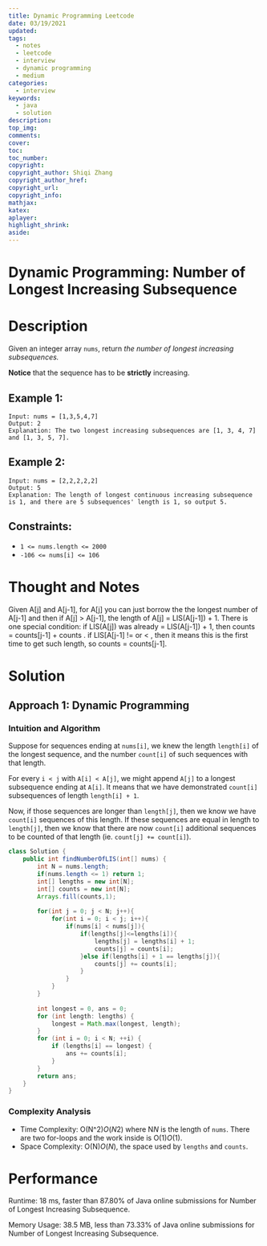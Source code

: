 ```yaml
---
title: Dynamic Programming Leetcode
date: 03/19/2021
updated: 
tags: 
  - notes
  - leetcode
  - interview
  - dynamic programming
  - medium
categories: 
  - interview
keywords: 
  - java
  - solution
description: 
top_img: 
comments: 
cover: 
toc: 
toc_number: 
copyright:
copyright_author: Shiqi Zhang
copyright_author_href:
copyright_url:
copyright_info:
mathjax:
katex:
aplayer:
highlight_shrink:
aside:
---
```


# **Dynamic Programming**: Number of Longest Increasing Subsequence

# Description

Given an integer array `nums`, return *the number of longest increasing subsequences.*

**Notice** that the sequence has to be **strictly** increasing.

 

## **Example 1:**

```
Input: nums = [1,3,5,4,7]
Output: 2
Explanation: The two longest increasing subsequences are [1, 3, 4, 7] and [1, 3, 5, 7].
```

## **Example 2:**

```
Input: nums = [2,2,2,2,2]
Output: 5
Explanation: The length of longest continuous increasing subsequence is 1, and there are 5 subsequences' length is 1, so output 5.
```

 

## **Constraints:**

- `1 <= nums.length <= 2000`
- `-106 <= nums[i] <= 106`

# Thought and Notes

Given A[j] and A[j-1], for A[j] you can just borrow the the longest number of A[j-1] and then if A[j] > A[j-1], the length of A[j] = LIS(A[j-1]) + 1. There is one special condition: if LIS(A[j])  was already = LIS(A[j-1]) + 1, then counts = counts[j-1] + counts . if LIS[A[j-1] != or < , then it means this is the first time to get such length, so counts = counts[j-1].

# Solution

## Approach 1: Dynamic Programming

### **Intuition and Algorithm**

Suppose for sequences ending at `nums[i]`, we knew the length `length[i]` of the longest sequence, and the number `count[i]` of such sequences with that length.

For every `i < j` with `A[i] < A[j]`, we might append `A[j]` to a longest subsequence ending at `A[i]`. It means that we have demonstrated `count[i]` subsequences of length `length[i] + 1`.

Now, if those sequences are longer than `length[j]`, then we know we have `count[i]` sequences of this length. If these sequences are equal in length to `length[j]`, then we know that there are now `count[i]` additional sequences to be counted of that length (ie. `count[j] += count[i]`).

```java
class Solution {
    public int findNumberOfLIS(int[] nums) {
        int N = nums.length;
        if(nums.length <= 1) return 1;
        int[] lengths = new int[N];
        int[] counts = new int[N];
        Arrays.fill(counts,1);
        
        for(int j = 0; j < N; j++){
            for(int i = 0; i < j; i++){
                if(nums[i] < nums[j]){
                    if(lengths[j]<=lengths[i]){
                        lengths[j] = lengths[i] + 1;
                        counts[j] = counts[i];
                    }else if(lengths[i] + 1 == lengths[j]){
                        counts[j] += counts[i];
                    }
                }
            }
        }
        
        int longest = 0, ans = 0;
        for (int length: lengths) {
            longest = Math.max(longest, length);
        }
        for (int i = 0; i < N; ++i) {
            if (lengths[i] == longest) {
                ans += counts[i];
            }
        }
        return ans;
    }
}
```

### **Complexity Analysis**

- Time Complexity: O(N^2)*O*(*N*2) where N*N* is the length of `nums`. There are two for-loops and the work inside is O(1)*O*(1).
- Space Complexity: O(N)*O*(*N*), the space used by `lengths` and `counts`.

# Performance

Runtime: 18 ms, faster than 87.80% of Java online submissions for Number of Longest Increasing Subsequence.

Memory Usage: 38.5 MB, less than 73.33% of Java online submissions for Number of Longest Increasing Subsequence.